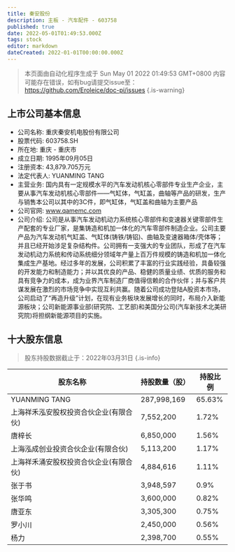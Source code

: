 ```yaml
---
title: 秦安股份
description: 主板 - 汽车配件 - 603758
published: true
date: 2022-05-01T01:49:53.000Z
tags: stock
editor: markdown
dateCreated: 2022-01-01T00:00:00.000Z
---
```


> 本页面由自动化程序生成于 Sun May 01 2022 01:49:53 GMT+0800
> 内容可能存在错误，如有bug请提交issue至：https://github.com/Eroleice/doc-pi/issues
{.is-warning}

## 上市公司基本信息
- 公司名称: 重庆秦安机电股份有限公司
- 股票代码: 603758.SH
- 所在地: 重庆 - 重庆市
- 成立日期: 1995年09月05日
- 注册资本: 43,879.705万元
- 法定代表人: YUANMING TANG
- 主营业务: 国内具有一定规模水平的汽车发动机核心零部件专业生产企业，主要从事汽车发动机核心零部件——气缸体，气缸盖，曲轴等产品的研发，生产与销售本公司以其中的3C件，即气缸体，气缸盖和曲轴为主要产品
- 公司官网: www.qamemc.com
- 公司介绍: 公司是从事汽车发动机动力系统核心零部件和变速器关键零部件生产配套的专业厂家，是集铸造和机加一体化的汽车零部件制造企业。公司主要产品为汽车发动机气缸盖、气缸体(铸铁/铸铝)、曲轴及变速器箱体/壳体等；并且已经开始涉足复杂结构件。公司拥有一支强大的专业团队，形成了在汽车发动机动力系统和传动系统细分领域年产量上百万件规模的铸造和机加一体化集成生产基地。经过多年的发展，公司积累了丰富的行业实践经验，具备较强的开发能力和制造能力；并以其优良的产品、稳健的质量业绩、优质的服务和具有竞争力的成本，成为业界汽车制造厂商值得信赖的合作伙伴；并与客户共谋发展在激烈的市场竞争中实现互利共赢。随着公司成功登陆A股资本市场，公司启动了“再造升级”计划，在现有业务板块发展增长的同时，布局介入新能源板块；公司新能源事业部(研究院、工艺部)和美国分公司(汽车新技术北美研究院)将担纲新能源项目的实施。


## 十大股东信息
> 股东持股数据截止于：2022年03月31日
{.is-info}

| 股东名称 | 持股数量（股） | 持股比例 |
| --- | --- | --- |
| YUANMING TANG | 287,998,169 | 65.63% |
| 上海祥禾泓安股权投资合伙企业(有限合伙) | 7,552,200 | 1.72% |
| 唐梓长 | 6,850,000 | 1.56% |
| 上海泓成创业投资合伙企业(有限合伙) | 5,113,200 | 1.17% |
| 上海祥禾涌安股权投资合伙企业(有限合伙) | 4,884,616 | 1.11% |
| 张于书 | 3,948,597 | 0.9% |
| 张华鸣 | 3,600,000 | 0.82% |
| 唐亚东 | 3,305,300 | 0.75% |
| 罗小川 | 2,450,000 | 0.56% |
| 杨力 | 2,398,700 | 0.55% |




